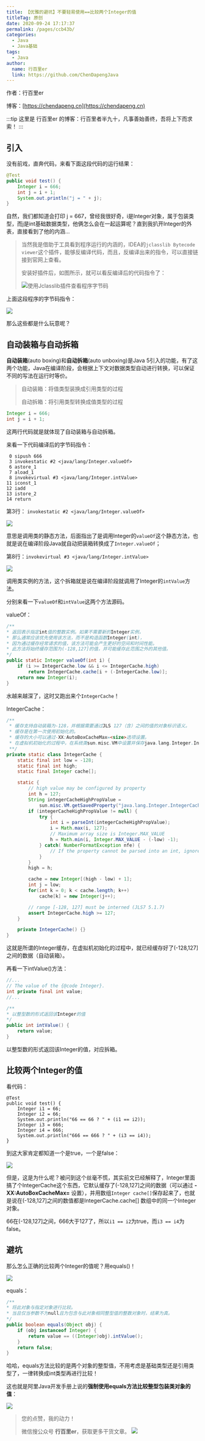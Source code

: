 ```yaml
---
title: 【优雅的避坑】不要轻易使用==比较两个Integer的值
titleTag: 原创
date: 2020-09-24 17:17:37
permalink: /pages/ccb43b/
categories: 
  - Java
  - Java基础
tags: 
  - Java
author: 
  name: 行百里er
  link: https://github.com/ChenDapengJava
---
```


作者：行百里er

博客：[https://chendapeng.cn](https://chendapeng.cn)

:::tip
这里是 行百里er 的博客：行百里者半九十，凡事善始善终，吾将上下而求索！
:::

## 引入

没有前戏，直奔代码，来看下面这段代码的运行结果：

```java
@Test
public void test() {
    Integer i = 666;
    int j = i + 1;
    System.out.println("j = " + j);
}
```
自然，我们都知道会打印 j = 667，曾经我很好奇，i是Integer对象，属于包装类型，而j是int基础数据类型，他俩怎么会在一起运算呢？直到我扒开Integer的外表，直接看到了他的内涵...

> 当然我是借助于工具看到程序运行的内涵的，IDEA的`jclasslib Bytecode viewer`这个插件，能够反编译代码，而且，反编译出来的指令，可以直接链接到官网上查看。
>
> 安装好插件后，如图所示，就可以看反编译后的代码指令了：
>
>![使用Jclasslib插件查看程序字节码](https://p6-juejin.byteimg.com/tos-cn-i-k3u1fbpfcp/3b6efef43f80409789876be5ac4ee628~tplv-k3u1fbpfcp-zoom-1.image)

上面这段程序的字节码指令：

![](https://p9-juejin.byteimg.com/tos-cn-i-k3u1fbpfcp/f906012167674e34a45a37d80543916a~tplv-k3u1fbpfcp-zoom-1.image)

那么这些都是什么玩意呢？

## 自动装箱与自动拆箱

**自动装箱**(auto boxing)和**自动拆箱**(auto unboxing)是Java 5引入的功能，有了这两个功能，Java在编译阶段，会根据上下文对数据类型自动进行转换，可以保证不同的写法在运行时等价。

> 自动装箱：将值类型装换成引用类型的过程
>
> 自动拆箱：将引用类型转换成值类型的过程


```java
Integer i = 666;
int j = i + 1;
```
这两行代码就是就体现了自动装箱与自动拆箱。

来看一下代码编译后的字节码指令：
```
 0 sipush 666
 3 invokestatic #2 <java/lang/Integer.valueOf>
 6 astore_1
 7 aload_1
 8 invokevirtual #3 <java/lang/Integer.intValue>
11 iconst_1
12 iadd
13 istore_2
14 return
```

第3行：
`invokestatic #2 <java/lang/Integer.valueOf>`

![](https://p9-juejin.byteimg.com/tos-cn-i-k3u1fbpfcp/ddbaa3c617da49a9bb4c3f6688d99c82~tplv-k3u1fbpfcp-zoom-1.image)

意思是调用类的静态方法，后面指出了是调用Integer的`valueOf`这个静态方法，也就是说在编译阶段Java就自动把装箱转换成了`Integer.valueOf`；

第8行：`invokevirtual #3 <java/lang/Integer.intValue>`

![](https://p3-juejin.byteimg.com/tos-cn-i-k3u1fbpfcp/75a365d07c384f1d83c32c725decdfc6~tplv-k3u1fbpfcp-zoom-1.image)

调用类实例的方法，这个拆箱就是说在编译阶段就调用了Integer的`intValue`方法。

分别来看一下`valueOf`和`intValue`这两个方法源码。

valueOf：
```java
/**
* 返回表示指定int值的整数实例。如果不需要新的Integer实例，
* 那么通常应该优先使用该方法，而不是构造函数Integer(int)，
* 因为通过缓存经常请求的值，该方法可能会产生更好的空间和时间性能。
* 此方法将始终缓存范围为(-128,127]的值，并可能缓存此范围之外的其他值。
*/
public static Integer valueOf(int i) {
    if (i >= IntegerCache.low && i <= IntegerCache.high)
        return IntegerCache.cache[i + (-IntegerCache.low)];
    return new Integer(i);
}
```

水越来越深了，这时又跑出来个`IntegerCache`！

IntegerCache：

```java
/**
 * 缓存支持自动装箱为-128，并根据需要通过JLS 127（含）之间的值的对象标识语义。
 * 缓存是在第一次使用初始化的。
 * 缓存的大小可以通过-XX:AutoBoxCacheMax=<size>选项设置。
 * 在虚拟机初始化的过程中，在系统类sun.misc.VM中设置并保存java.lang.Integer.IntegerCache.high
 **/
private static class IntegerCache {
    static final int low = -128;
    static final int high;
    static final Integer cache[];

    static {
        // high value may be configured by property
        int h = 127;
        String integerCacheHighPropValue =
            sun.misc.VM.getSavedProperty("java.lang.Integer.IntegerCache.high");
        if (integerCacheHighPropValue != null) {
            try {
                int i = parseInt(integerCacheHighPropValue);
                i = Math.max(i, 127);
                // Maximum array size is Integer.MAX_VALUE
                h = Math.min(i, Integer.MAX_VALUE - (-low) -1);
            } catch( NumberFormatException nfe) {
                // If the property cannot be parsed into an int, ignore it.
            }
        }
        high = h;

        cache = new Integer[(high - low) + 1];
        int j = low;
        for(int k = 0; k < cache.length; k++)
            cache[k] = new Integer(j++);

        // range [-128, 127] must be interned (JLS7 5.1.7)
        assert IntegerCache.high >= 127;
    }

    private IntegerCache() {}
}
```
这就是所谓的Integer缓存，在虚拟机初始化的过程中，就已经缓存好了(-128,127]之间的数据（自动装箱）。

再看一下intValue()方法：

```java
//...
// The value of the {@code Integer}.
int private final int value;
//...

/**
* 以整型数的形式返回该Integer的值
*/
public int intValue() {
    return value;
}
```

以整型数的形式返回该Integer的值，对应拆箱。

## 比较两个Integer的值

看代码：

```
@Test
public void test() {
    Integer i1 = 66;
    Integer i2 = 66;
    System.out.println("66 == 66 ? " + (i1 == i2));
    Integer i3 = 666;
    Integer i4 = 666;
    System.out.println("666 == 666 ? " + (i3 == i4));
}
```
到这大家肯定都知道一个是true，一个是false：

![](https://p1-juejin.byteimg.com/tos-cn-i-k3u1fbpfcp/46bbb8a3e24d4b269754d42d8b37c435~tplv-k3u1fbpfcp-zoom-1.image)

但是，这是为什么呢？被问到这个丝毫不慌，其实前文已经解释了，Integer里面搞了个IntegerCache这个东西，它默认缓存了(-128,127]之间的数据（可以通过 **-XX:AutoBoxCacheMax=<size>** 设置），并用数组`Integer cache[]`保存起来了，也就是说在(-128,127]之间的数值都是IntegerCache.cache[] 数组中的同一个Integer对象。

66在(-128,127]之间，666大于127了，所以`i1 == i2`为true，而`i3 == i4`为false。

## 避坑

那么怎么正确的比较两个Integer的值呢？用equals()！

![](https://p6-juejin.byteimg.com/tos-cn-i-k3u1fbpfcp/f2d09110660c46fd8f7dc39f412c0f08~tplv-k3u1fbpfcp-zoom-1.image)


equals：
```java
/**
* 将此对象与指定对象进行比较。
* 当且仅当参数不为null且为包含与此对象相同整型值的整数对象时，结果为真。
*/
public boolean equals(Object obj) {
    if (obj instanceof Integer) {
        return value == ((Integer)obj).intValue();
    }
    return false;
}
```
哈哈，equals方法比较的是两个对象的整型值，不用考虑是基础类型还是引用类型了，一律转换成int类型再进行比较！

这也就是阿里Java开发手册上说的**强制使用equals方法比较整型包装类对象的值**：

![](https://p3-juejin.byteimg.com/tos-cn-i-k3u1fbpfcp/4a363590c398451392093621e9b844b4~tplv-k3u1fbpfcp-zoom-1.image)

> 您的点赞，我的动力！
>
> 微信搜公众号 **行百里er**，获取更多干货文章。
![](https://p6-juejin.byteimg.com/tos-cn-i-k3u1fbpfcp/29593adcd0e6427ea2fb1760a3ecb05e~tplv-k3u1fbpfcp-zoom-1.image)

